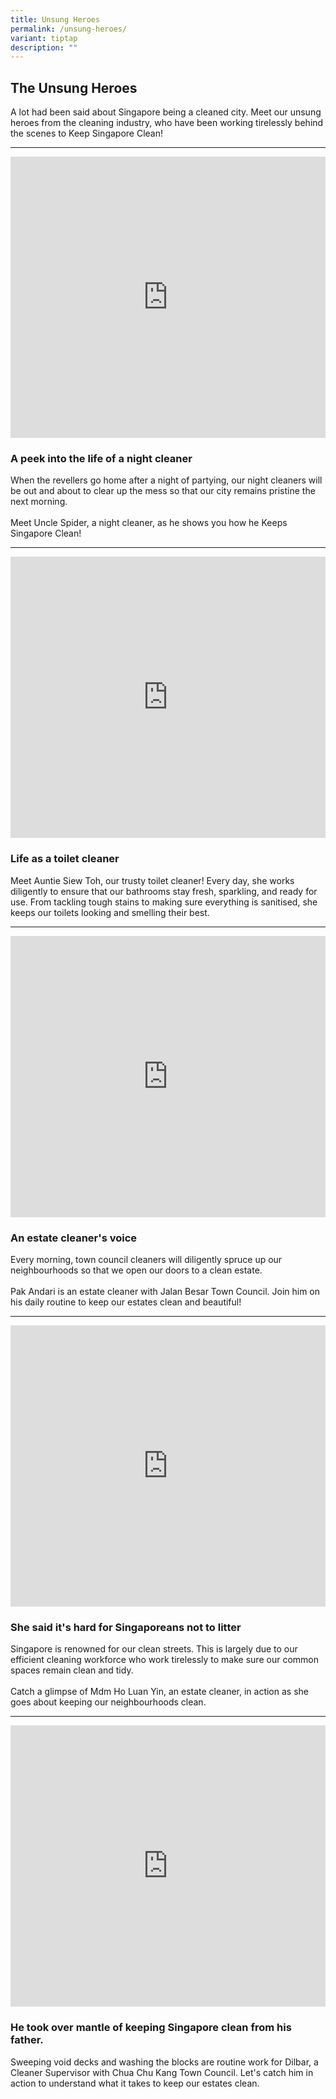 ```yaml
---
title: Unsung Heroes
permalink: /unsung-heroes/
variant: tiptap
description: ""
---
```

<h2>The Unsung Heroes</h2>
<p>A lot had been said about Singapore being a cleaned city. Meet our unsung
heroes from the cleaning industry, who have been working tirelessly behind
the scenes to Keep Singapore Clean!</p>
<hr>
<p></p>
<div class="iframe-wrapper">
<iframe height="450" width="100%" allowfullscreen="true" frameborder="0" src="https://www.youtube.com/embed/thYlMr_gaB4?rel=0"></iframe>
</div>
<h3>A peek into the life of a night cleaner</h3>
<p>When the revellers go home after a night of partying, our night cleaners
will be out and about to clear up the mess so that our city remains pristine
the next morning.
<br>
<br>Meet Uncle Spider, a night cleaner, as he shows you how he Keeps Singapore
Clean!</p>
<hr>
<p></p>
<div class="iframe-wrapper">
<iframe height="450" width="100%" allowfullscreen="true" frameborder="0" src="https://www.youtube.com/embed/guXbZF5k7fw?si=CWlvZEQKb3awrwKv"></iframe>
</div>
<h3>Life as a toilet cleaner</h3>
<p>Meet Auntie Siew Toh, our trusty toilet cleaner! Every day, she works
diligently to ensure that our bathrooms stay fresh, sparkling, and ready
for use. From tackling tough stains to making sure everything is sanitised,
she keeps our toilets looking and smelling their best.
<br>
</p>
<hr>
<p></p>
<div class="iframe-wrapper">
<iframe height="450" width="100%" allowfullscreen="true" frameborder="0" src="https://www.youtube.com/embed/5LDccO7uoGs?si=oD5qaayOSKC94nja"></iframe>
</div>
<h3>An estate cleaner's voice</h3>
<p>Every morning, town council cleaners will diligently spruce up our neighbourhoods
so that we open our doors to a clean estate.
<br>
<br>Pak Andari is an estate cleaner with Jalan Besar Town Council. Join him
on his daily routine to keep our estates clean and beautiful!</p>
<hr>
<p></p>
<div class="iframe-wrapper">
<iframe height="450" width="100%" allowfullscreen="true" frameborder="0" src="https://www.youtube.com/embed/7oRxrFCtC2E?si=cQcvMWWpIwwT-Mfp"></iframe>
</div>
<h3>She said it's hard for Singaporeans not to litter</h3>
<p>Singapore is renowned for our clean streets. This is largely due to our
efficient cleaning workforce who work tirelessly to make sure our common
spaces remain clean and tidy.
<br>
<br>Catch a glimpse of Mdm Ho Luan Yin, an estate cleaner, in action as she
goes about keeping our neighbourhoods clean.</p>
<hr>
<p></p>
<div class="iframe-wrapper">
<iframe height="450" width="100%" allowfullscreen="true" frameborder="0" src="https://www.youtube.com/embed/VoPGfQlxclg?si=idoVggAr5lJXCMkw"></iframe>
</div>
<h3>He took over mantle of keeping Singapore clean from his father.</h3>
<p>Sweeping void decks and washing the blocks are routine work for Dilbar,
a Cleaner Supervisor with Chua Chu Kang Town Council. Let's catch him in
action to understand what it takes to keep our estates clean.</p>
<p></p>
<p></p>